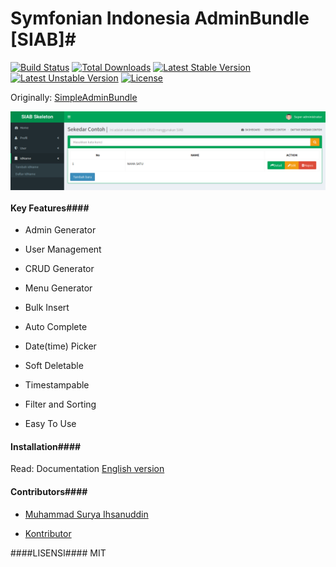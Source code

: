 # Symfonian Indonesia AdminBundle [SIAB]#
[![Build Status](https://travis-ci.org/SymfonyId/AdminBundle.svg?branch=master)](https://travis-ci.org/SymfonyId/AdminBundle)
[![Total Downloads](https://poser.pugx.org/symfonyid/admin-bundle/downloads)](https://packagist.org/packages/symfonyid/admin-bundle) 
[![Latest Stable Version](https://poser.pugx.org/symfonyid/admin-bundle/v/stable)](https://packagist.org/packages/symfonyid/admin-bundle) 
[![Latest Unstable Version](https://poser.pugx.org/symfonyid/admin-bundle/v/unstable)](https://packagist.org/packages/symfonyid/admin-bundle) 
[![License](https://poser.pugx.org/symfonyid/admin-bundle/license)](https://packagist.org/packages/symfonyid/admin-bundle)


Originally: [SimpleAdminBundle](https://github.com/ihsanudin/SimpleAdminBundle)

<img src="AdminBundle.png" alt="AdminBundle speedup your development circle" title="SymfonianIndonesiaAdminBundle" align="center" />

#### Key Features####

+ Admin Generator

+ User Management

+ CRUD Generator

+ Menu Generator

+ Bulk Insert

+ Auto Complete

+ Date(time) Picker

+ Soft Deletable

+ Timestampable

+ Filter and Sorting

+ Easy To Use

#### Installation####

Read: Documentation [English version](Resources/doc/en/instalation.md)

#### Contributors####
 
+ [Muhammad Surya Ihsanuddin](https://github.com/ihsanudin)

+ [Kontributor](https://github.com/SymfonyId/AdminBundle/graphs/contributors)

####LISENSI####
MIT
